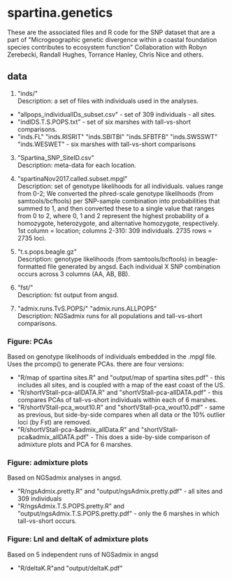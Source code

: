 # spartina.genetics

These are the associated files and R code for the SNP dataset that are a part of "Microgeographic genetic divergence within a coastal foundation species contributes to ecosystem function" Collaboration with Robyn Zerebecki, Randall Hughes, Torrance Hanley, Chris Nice and others.

## data

1) "inds/"  
Description: a set of files with individuals used in the analyses.  
* "allpops_individualIDs_subset.csv" - set of 309 individuals - all sites.  
* "indIDS.T.S.POPS.txt" - set of six marshes with tall-vs-short comparisons.  
* "inds.FL" "inds.RISRIT" "inds.SBITBI" "inds.SFBTFB" "inds.SWSSWT" "inds.WESWET" - six marshes with tall-vs-short comparisons  

3) "Spartina_SNP_SiteID.csv"  
Description: meta-data for each location.  

2) "spartinaNov2017.called.subset.mpgl"  
Description: set of genotype likelihoods for all individuals. values range from 0-2; We converted the phred-scale genotype likelihoods (from samtools/bcftools) per SNP-sample combination into probabilities that summed to 1, and then converted these to a single value that ranges from 0 to 2, where 0, 1 and 2 represent the highest probability of a homozygote, heterozygote, and alternative homozygote, respectively. 1st column = location; columns 2-310: 309 individuals. 2735 rows = 2735 loci. 

3) "t.s.pops.beagle.gz"  
Description: genotype likelihoods (from samtools/bcftools) in beagle-formatted file generated by angsd. Each individual X SNP combination occurs across 3 columns (AA, AB, BB).

4) "fst/"  
Description: fst output from angsd.  

5) "admix.runs.TvS.POPS/" "admix.runs.ALLPOPS"  
Description: NGSadmix runs for all populations and tall-vs-short comparisons.

### Figure: PCAs  
Based on genotype likelihoods of individuals embedded in the .mpgl file.  Uses the prcomp() to generate PCAs. there are four versions:  
* "R/map of spartina sites.R" and "output/map of spartina sites.pdf" - this includes all sites, and is coupled with a map of the east coast of the US.  
* "R/shortVStall-pca-allDATA.R" and "shortVStall-pca-allDATA.pdf" - this compares PCAs of tall-vs-short individuals within each of 6 marshes.     
* "R/shortVStall-pca_wout10.R" and "shortVStall-pca_wout10.pdf" - same as previous, but side-by-side compares when all data or the 10% outlier loci (by Fst) are removed.  
* "R/shortVStall-pca-&admix_allData.R" and "shortVStall-pca&admix_allDATA.pdf" - This does a side-by-side comparison of admixture plots and PCA for 6 marshes.    

### Figure: admixture plots  
Based on NGSadmix analyses in angsd.  
* "R/ngsAdmix.pretty.R" and "output/ngsAdmix.pretty.pdf"  - all sites and 309 individuals  
* "R/ngsAdmix.T.S.POPS.pretty.R" and "output/ngsAdmix.T.S.POPS.pretty.pdf" - only the 6 marshes in which tall-vs-short occurs.   

### Figure: Lnl and deltaK of admixture plots  
Based on 5 independent runs of NGSadmix in angsd  
* "R/deltaK.R"and "output/deltaK.pdf"  


